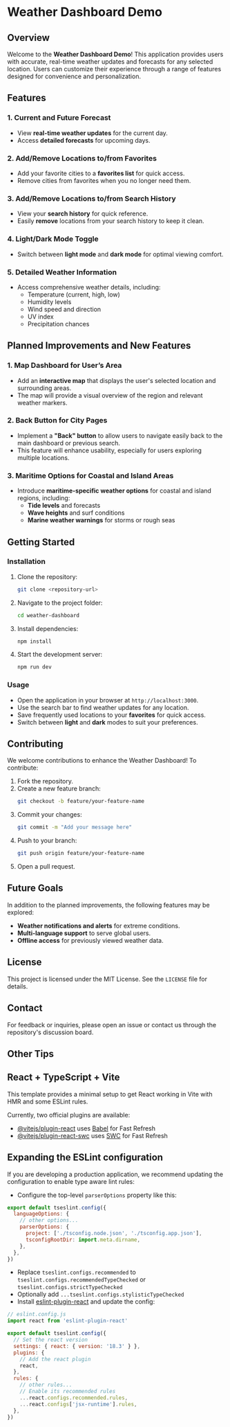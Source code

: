 # Weather Dashboard Demo

## Overview
Welcome to the **Weather Dashboard Demo**! This application provides users with accurate, real-time weather updates and forecasts for any selected location. Users can customize their experience through a range of features designed for convenience and personalization.

## Features

### 1. Current and Future Forecast
- View **real-time weather updates** for the current day.
- Access **detailed forecasts** for upcoming days.

### 2. Add/Remove Locations to/from Favorites
- Add your favorite cities to a **favorites list** for quick access.
- Remove cities from favorites when you no longer need them.

### 3. Add/Remove Locations to/from Search History
- View your **search history** for quick reference.
- Easily **remove** locations from your search history to keep it clean.

### 4. Light/Dark Mode Toggle
- Switch between **light mode** and **dark mode** for optimal viewing comfort.

### 5. Detailed Weather Information
- Access comprehensive weather details, including:
  - Temperature (current, high, low)
  - Humidity levels
  - Wind speed and direction
  - UV index
  - Precipitation chances

## Planned Improvements and New Features

### 1. Map Dashboard for User’s Area
- Add an **interactive map** that displays the user's selected location and surrounding areas.
- The map will provide a visual overview of the region and relevant weather markers.

### 2. Back Button for City Pages
- Implement a **"Back" button** to allow users to navigate easily back to the main dashboard or previous search.
- This feature will enhance usability, especially for users exploring multiple locations.

### 3. Maritime Options for Coastal and Island Areas
- Introduce **maritime-specific weather options** for coastal and island regions, including:
  - **Tide levels** and forecasts
  - **Wave heights** and surf conditions
  - **Marine weather warnings** for storms or rough seas

## Getting Started

### Installation
1. Clone the repository:
   ```bash
   git clone <repository-url>
   ```
2. Navigate to the project folder:
   ```bash
   cd weather-dashboard
   ```
3. Install dependencies:
   ```bash
   npm install
   ```
4. Start the development server:
   ```bash
   npm run dev
   ```

### Usage
- Open the application in your browser at `http://localhost:3000`.
- Use the search bar to find weather updates for any location.
- Save frequently used locations to your **favorites** for quick access.
- Switch between **light** and **dark** modes to suit your preferences.

## Contributing
We welcome contributions to enhance the Weather Dashboard! To contribute:
1. Fork the repository.
2. Create a new feature branch:
   ```bash
   git checkout -b feature/your-feature-name
   ```
3. Commit your changes:
   ```bash
   git commit -m "Add your message here"
   ```
4. Push to your branch:
   ```bash
   git push origin feature/your-feature-name
   ```
5. Open a pull request.

## Future Goals
In addition to the planned improvements, the following features may be explored:
- **Weather notifications and alerts** for extreme conditions.
- **Multi-language support** to serve global users.
- **Offline access** for previously viewed weather data.

## License
This project is licensed under the MIT License. See the `LICENSE` file for details.

## Contact
For feedback or inquiries, please open an issue or contact us through the repository's discussion board.

## Other Tips

## React + TypeScript + Vite

This template provides a minimal setup to get React working in Vite with HMR and some ESLint rules.

Currently, two official plugins are available:

- [@vitejs/plugin-react](https://github.com/vitejs/vite-plugin-react/blob/main/packages/plugin-react/README.md) uses [Babel](https://babeljs.io/) for Fast Refresh
- [@vitejs/plugin-react-swc](https://github.com/vitejs/vite-plugin-react-swc) uses [SWC](https://swc.rs/) for Fast Refresh

## Expanding the ESLint configuration

If you are developing a production application, we recommend updating the configuration to enable type aware lint rules:

- Configure the top-level `parserOptions` property like this:

```js
export default tseslint.config({
  languageOptions: {
    // other options...
    parserOptions: {
      project: ['./tsconfig.node.json', './tsconfig.app.json'],
      tsconfigRootDir: import.meta.dirname,
    },
  },
})
```

- Replace `tseslint.configs.recommended` to `tseslint.configs.recommendedTypeChecked` or `tseslint.configs.strictTypeChecked`
- Optionally add `...tseslint.configs.stylisticTypeChecked`
- Install [eslint-plugin-react](https://github.com/jsx-eslint/eslint-plugin-react) and update the config:

```js
// eslint.config.js
import react from 'eslint-plugin-react'

export default tseslint.config({
  // Set the react version
  settings: { react: { version: '18.3' } },
  plugins: {
    // Add the react plugin
    react,
  },
  rules: {
    // other rules...
    // Enable its recommended rules
    ...react.configs.recommended.rules,
    ...react.configs['jsx-runtime'].rules,
  },
})
```
